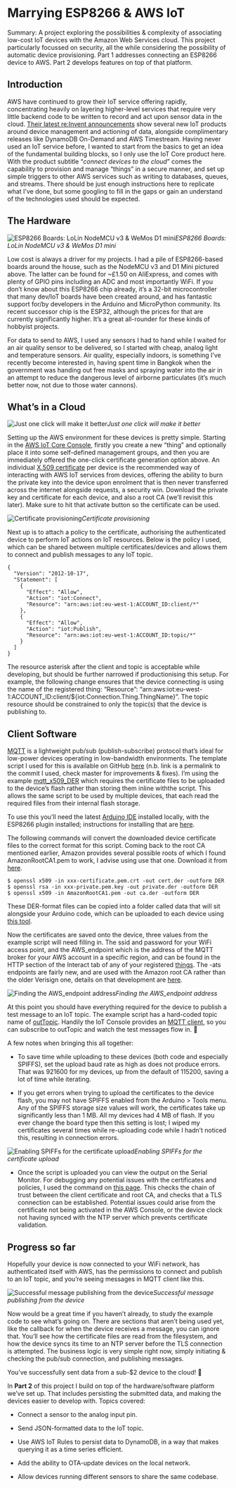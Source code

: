 
# Marrying ESP8266 & AWS IoT

Summary: A project exploring the possibilities & complexity of associating low-cost IoT devices with the Amazon Web Services cloud. This project particularly focussed on security, all the while considering the possibility of automatic device provisioning. Part 1 addresses connecting an ESP8266 device to AWS. Part 2 develops features on top of that platform.

## In**t**roduction

AWS have continued to grow their IoT service offering rapidly, concentrating heavily on layering higher-level services that require very little backend code to be written to record and act upon sensor data in the cloud. [Their latest re:Invent announcements](https://aws.amazon.com/new/reinvent/) show several new IoT products around device management and actioning of data, alongside complimentary releases like DynamoDB On-Demand and AWS Timestream. Having never used an IoT service before, I wanted to start from the basics to get an idea of the fundamental building blocks, so I only use the IoT Core product here. With the product subtitle “*connect devices to the cloud*” comes the capability to provision and manage “things” in a secure manner, and set up simple triggers to other AWS services such as writing to databases, queues, and streams. There should be just enough instructions here to replicate what I’ve done, but some googling to fill in the gaps or gain an understand of the technologies used should be expected.

## The Hardware

![ESP8266 Boards: LoLin NodeMCU v3 & WeMos D1 mini](https://cdn-images-1.medium.com/max/8064/1*Ptm87ophtmwTf6xPLENVRA.jpeg)*ESP8266 Boards: LoLin NodeMCU v3 & WeMos D1 mini*

Low cost is always a driver for my projects. I had a pile of ESP8266-based boards around the house, such as the NodeMCU v3 and D1 Mini pictured above. The latter can be found for ~£1.50 on AliExpress, and comes with plenty of GPIO pins including an ADC and most importantly WiFi. If you don’t know about this ESP8266 chip already, it’s a 32-bit microcontroller that many dev/IoT boards have been created around, and has fantastic support for/by developers in the Arduino and MicroPython community. Its recent successor chip is the ESP32, although the prices for that are currently significantly higher. It’s a great all-rounder for these kinds of hobbyist projects.

For data to send to AWS, I used any sensors I had to hand while I waited for an air quality sensor to be delivered, so I started with cheap, analog light and temperature sensors. Air quality, especially indoors, is something I’ve recently become interested in, having spent time in Bangkok when the government was handing out free masks and spraying water into the air in an attempt to reduce the dangerous level of airborne particulates (it’s much better now, not due to those water cannons).

## What’s in a Cloud

![Just one click will make it better](https://cdn-images-1.medium.com/max/2026/1*eGRGgXv4epWdqsei7_pFFA.png)*Just one click will make it better*

Setting up the AWS environment for these devices is pretty simple. Starting in the [AWS IoT Core Console](https://eu-west-1.console.aws.amazon.com/iot/home), firstly you create a new “thing” and optionally place it into some self-defined management groups, and then you are immediately offered the one-click certificate generation option above. An individual [X.509 certificate](https://docs.aws.amazon.com/iot/latest/developerguide/x509-certs.html) per device is the recommended way of interacting with AWS IoT services from devices, offering the ability to burn the private key into the device upon enrolment that is then never transferred across the internet alongside requests, a security win. Download the private key and certificate for each device, and also a root CA (we’ll revisit this later). Make sure to hit that activate button so the certificate can be used.

![Certificate provisioning](https://cdn-images-1.medium.com/max/2016/1*NfEl6M97HKDFmn-H_-vmTg.png)*Certificate provisioning*

Next up is to attach a policy to the certificate, authorising the authenticated device to perform IoT actions on IoT resources. Below is the policy I used, which can be shared between multiple certificates/devices and allows them to connect and publish messages to any IoT topic.

    {
      "Version": "2012-10-17",
      "Statement": [
        {
          "Effect": "Allow",
          "Action": "iot:Connect",
          "Resource": "arn:aws:iot:eu-west-1:ACCOUNT_ID:client/*"
        },
        {
          "Effect": "Allow",
          "Action": "iot:Publish",
          "Resource": "arn:aws:iot:eu-west-1:ACCOUNT_ID:topic/*"
        }
      ]
    }

The resource asterisk after the client and topic is acceptable while developing, but should be further narrowed if productionising this setup. For example, the following change ensures that the device connecting is using the name of the registered thing: “Resource”: “arn:aws:iot:eu-west-1:ACCOUNT_ID:client/${iot:Connection.Thing.ThingName}”. The topic resource should be constrained to only the topic(s) that the device is publishing to.

## Client Software

[MQTT](https://en.wikipedia.org/wiki/MQTT) is a lightweight pub/sub (publish-subscribe) protocol that’s ideal for low-power devices operating in low-bandwidth environments. The template script I used for this is available on GitHub [here](https://github.com/copercini/esp8266-aws_iot/blob/272a98cc91a42b5f0927733252aab3892b5fe82d/examples/mqtt_x509_DER/mqtt_x509_DER.ino) (n.b. link is a permalink to the commit I used, check master for improvements & fixes). I’m using the example [mqtt_x509_DER](https://github.com/copercini/esp8266-aws_iot/tree/272a98cc91a42b5f0927733252aab3892b5fe82d/examples/mqtt_x509_DER) which requires the certificate files to be uploaded to the device’s flash rather than storing them inline withthe script. This allows the same script to be used by multiple devices, that each read the required files from their internal flash storage.

To use this you’ll need the latest [Arduino IDE](https://www.arduino.cc/en/Main/Software) installed locally, with the ESP8266 plugin installed; instructions for installing that are [here](https://github.com/esp8266/Arduino#installing-with-boards-manager).

The following commands will convert the downloaded device certificate files to the correct format for this script. Coming back to the root CA mentioned earlier, Amazon provides several possible roots of which I found AmazonRootCA1.pem to work, I advise using use that one. Download it from [here](https://docs.aws.amazon.com/iot/latest/developerguide/managing-device-certs.html).

    $ openssl x509 -in xxx-certificate.pem.crt -out cert.der -outform DER 
    $ openssl rsa -in xxx-private.pem.key -out private.der -outform DER
    $ openssl x509 -in AmazonRootCA1.pem -out ca.der -outform DER

These DER-format files can be copied into a folder called data that will sit alongside your Arduino code, which can be uploaded to each device using [this tool](https://github.com/esp8266/arduino-esp8266fs-plugin).

Now the certificates are saved onto the device, three values from the example script will need filling in. The ssid and password for your WiFi access point, and the AWS_endpoint which is the address of the MQTT broker for your AWS account in a specific region, and can be found in the HTTP section of the Interact tab of any of your registered [things](https://eu-west-1.console.aws.amazon.com/iot/home?region=eu-west-1#/thinghub). The -ats endpoints are fairly new, and are used with the Amazon root CA rather than the older Verisign one, details on that development are [here](https://aws.amazon.com/about-aws/whats-new/2018/08/aws-iot-core-adds-new-endpoints-serving-amazon-trust-services-signed-certificates-to-help-customers-avoid-symantec-distrust-issues/).

![Finding the AWS_endpoint address](https://cdn-images-1.medium.com/max/2000/1*bd2tDNO0Eu6AGjpvF7nxvg.png)*Finding the AWS_endpoint address*

At this point you should have everything required for the device to publish a test message to an IoT topic. The example script has a hard-coded topic name of [outTopic](https://github.com/copercini/esp8266-aws_iot/blob/272a98cc91a42b5f0927733252aab3892b5fe82d/examples/mqtt_x509_DER/mqtt_x509_DER.ino#L83). Handily the IoT Console provides an [MQTT client](https://eu-west-1.console.aws.amazon.com/iot/home#/test), so you can subscribe to outTopic and watch the test messages flow in. 🤞

A few notes when bringing this all together:

* To save time while uploading to these devices (both code and especially SPIFFS), set the upload baud rate as high as does not produce errors. That was 921600 for my devices, up from the default of 115200, saving a lot of time while iterating.

* If you get errors when trying to upload the certificates to the device flash, you may not have SPIFFS enabled from the Arduino > Tools menu. Any of the SPIFFS storage size values will work, the certificates take up significantly less than 1 MB. All my devices had 4 MB of flash. If you ever change the board type then this setting is lost; I wiped my certificates several times while re-uploading code while I hadn’t noticed this, resulting in connection errors.

![Enabling SPIFFs for the certificate upload](https://cdn-images-1.medium.com/max/2000/1*3tL4jux7zc90yDXy1fXXOw.png)*Enabling SPIFFs for the certificate upload*

* Once the script is uploaded you can view the output on the Serial Monitor. For debugging any potential issues with the certificates and policies, I used the command on [this page](https://docs.aws.amazon.com/iot/latest/developerguide/diagnosing-connectivity-issues.html). This checks the chain of trust between the client certificate and root CA, and checks that a TLS connection can be established. Potential issues could arise from the certificate not being activated in the AWS Console, or the device clock not having synced with the NTP server which prevents certificate validation.

## Progress so far

Hopefully your device is now connected to your WiFi network, has authenticated itself with AWS, has the permissions to connect and publish to an IoT topic, and you’re seeing messages in MQTT client like this.

![Successful message publishing from the device](https://cdn-images-1.medium.com/max/2000/1*VlbmBLYZO8Fz-zc7xbS7eA.png)*Successful message publishing from the device*

Now would be a great time if you haven’t already, to study the example code to see what’s going on. There are sections that aren’t being used yet, like the callback for when the device receives a message, you can ignore that. You’ll see how the certificate files are read from the filesystem, and how the device syncs its time to an NTP server before the TLS connection is attempted. The business logic is very simple right now, simply initiating & checking the pub/sub connection, and publishing messages.

You’ve successfully sent data from a sub-$2 device to the cloud! 🎉

In **Part 2** of this project I build on top of the hardware/software platform we’ve set up. That includes persisting the submitted data, and making the devices easier to develop with. Topics covered:

* Connect a sensor to the analog input pin.

* Send JSON-formatted data to the IoT topic.

* Use AWS IoT Rules to persist data to DynamoDB, in a way that makes querying it as a time series efficient.

* Add the ability to OTA-update devices on the local network.

* Allow devices running different sensors to share the same codebase.
